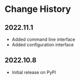 # Change History

## 2022.11.1

* Added command line interface
* Added configuration interface

## 2022.10.8

* Initial release on PyPI
